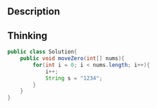 ## **Description**



## Thinking

```java
public class Solution{
    public void moveZero(int[] nums){
        for(int i = 0; i < nums.length; i++){
            i++;
            String s = "1234";
        }
    }
}
```



